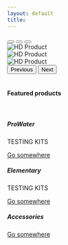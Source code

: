 ```yaml
---
layout: default
title: 
---
```


<div id="carouselExampleIndicators" class="carousel slide" data-bs-ride="carousel">
  <div class="carousel-indicators">
    <button type="button" data-bs-target="#carouselExampleIndicators" data-bs-slide-to="0" class="active" aria-current="true" aria-label="Slide 1"></button>
    <button type="button" data-bs-target="#carouselExampleIndicators" data-bs-slide-to="1" aria-label="Slide 2"></button>
    <button type="button" data-bs-target="#carouselExampleIndicators" data-bs-slide-to="2" aria-label="Slide 3"></button>
  </div>
  <div class="carousel-inner">
    <div class="carousel-item active">
      <img src="{{ site.baseurl }}images/assets/home_slider_1.png" class="d-block w-100" alt="HD Product">
    </div>
    <div class="carousel-item">
      <img src="{{ site.baseurl }}images/assets/home_slider_2.png" class="d-block w-100" alt="HD Product">
    </div>
    <div class="carousel-item">
      <img src="{{ site.baseurl }}images/assets/home_slider_3.png" class="d-block w-100" alt="HD Product">
    </div>
  </div>
  <button class="carousel-control-prev" type="button" data-bs-target="#carouselExampleIndicators" data-bs-slide="prev">
    <span class="carousel-control-prev-icon" aria-hidden="true"></span>
    <span class="visually-hidden">Previous</span>
  </button>
  <button class="carousel-control-next" type="button" data-bs-target="#carouselExampleIndicators" data-bs-slide="next">
    <span class="carousel-control-next-icon" aria-hidden="true"></span>
    <span class="visually-hidden">Next</span>
  </button>
</div>

<br>

#### Featured products

<br>

<div class="row">
  <div class="col-md-4">
    <div class="card text-center card1">
      <div class="card-body">
        <h5 class="card-title">ProWater</h5>
        <p class="card-text">TESTING KITS</p>
        <a href="#" class="btn btn-primary">Go somewhere</a>
      </div>
    </div>
  </div>
  <div class="col-md-4">
    <div class="card text-center card2">
      <div class="card-body">
        <h5 class="card-title">Elementary</h5>
        <p class="card-text">TESTING KITS</p>
        <a href="#" class="btn btn-primary">Go somewhere</a>
      </div>
    </div>
  </div>
  <div class="col-md-4">
    <div class="card text-center card3">
      <div class="card-body">
        <h5 class="card-title">Accessories</h5>
        <p class="card-text">  </p>
        <a href="#" class="btn btn-primary">Go somewhere</a>
      </div>
    </div>
  </div>
</div>


